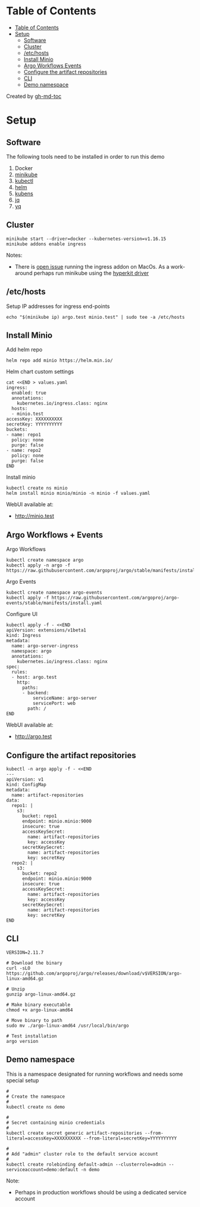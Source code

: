 
Table of Contents
=================

   * [Table of Contents](#table-of-contents)
   * [Setup](#setup)
      * [Software](#software)
      * [Cluster](#cluster)
      * [/etc/hosts](#etchosts)
      * [Install Minio](#install-minio)
      * [Argo Workflows   Events](#argo-workflows--events)
      * [Configure the artifact repositories](#configure-the-artifact-repositories)
      * [CLI](#cli)
      * [Demo namespace](#demo-namespace)

Created by [gh-md-toc](https://github.com/ekalinin/github-markdown-toc)

# Setup

## Software

The following tools need to be installed in order to run this demo

1. Docker
1. [minikube](https://minikube.sigs.k8s.io/docs/start/)
1. [kubectl](https://kubernetes.io/docs/tasks/tools/install-kubectl/)
1. [helm](https://helm.sh/)
1. [kubens](https://kubectx.dev/)
1. [jq](https://stedolan.github.io/jq/)
1. [yq](https://mikefarah.gitbook.io/yq/)

## Cluster

```
minikube start --driver=docker --kubernetes-version=v1.16.15
minikube addons enable ingress
```

Notes:

* There is [open issue](https://github.com/kubernetes/minikube/issues/7332) running the ingress addon on MacOs. As a work-around perhaps run minikube using the [hyperkit driver](https://minikube.sigs.k8s.io/docs/drivers/hyperkit/)

## /etc/hosts

Setup IP addresses for ingress end-points

```
echo "$(minikube ip) argo.test minio.test" | sudo tee -a /etc/hosts
```

## Install Minio

Add helm repo

```
helm repo add minio https://helm.min.io/
```

Helm chart custom settings

```
cat <<END > values.yaml
ingress:
  enabled: true
  annotations:
    kubernetes.io/ingress.class: nginx
  hosts:
  - minio.test
accessKey: XXXXXXXXXX
secretKey: YYYYYYYYYY
buckets:
- name: repo1
  policy: none
  purge: false
- name: repo2
  policy: none
  purge: false
END
```

Install minio

```
kubectl create ns minio
helm install minio minio/minio -n minio -f values.yaml
```

WebUI available at:

* http://minio.test


## Argo Workflows + Events

Argo Workflows

```
kubectl create namespace argo
kubectl apply -n argo -f https://raw.githubusercontent.com/argoproj/argo/stable/manifests/install.yaml
```

Argo Events

```
kubectl create namespace argo-events
kubectl apply -f https://raw.githubusercontent.com/argoproj/argo-events/stable/manifests/install.yaml
```

Configure UI

```
kubectl apply -f - <<END
apiVersion: extensions/v1beta1
kind: Ingress
metadata:
  name: argo-server-ingress
  namespace: argo
  annotations:
    kubernetes.io/ingress.class: nginx
spec:
  rules:
  - host: argo.test
    http:
      paths:
      - backend:
          serviceName: argo-server
          servicePort: web
        path: /
END
```

WebUI available at:

* http://argo.test

##  Configure the artifact repositories

```
kubectl -n argo apply -f - <<END
---
apiVersion: v1
kind: ConfigMap
metadata:
  name: artifact-repositories
data:
  repo1: |
    s3:
      bucket: repo1
      endpoint: minio.minio:9000
      insecure: true
      accessKeySecret:
        name: artifact-repositories
        key: accessKey
      secretKeySecret:
        name: artifact-repositories
        key: secretKey
  repo2: |
    s3:
      bucket: repo2
      endpoint: minio.minio:9000
      insecure: true
      accessKeySecret:
        name: artifact-repositories
        key: accessKey
      secretKeySecret:
        name: artifact-repositories
        key: secretKey
END
```

## CLI

```
VERSION=2.11.7

# Download the binary
curl -sLO https://github.com/argoproj/argo/releases/download/v$VERSION/argo-linux-amd64.gz

# Unzip
gunzip argo-linux-amd64.gz

# Make binary executable
chmod +x argo-linux-amd64

# Move binary to path
sudo mv ./argo-linux-amd64 /usr/local/bin/argo

# Test installation
argo version
```


## Demo namespace

This is a namespace designated for running workflows and needs some special setup

```
#
# Create the namespace
#
kubectl create ns demo

#
# Secret containing minio credentials
#
kubectl create secret generic artifact-repositories --from-literal=accessKey=XXXXXXXXXX --from-literal=secretKey=YYYYYYYYYY

#
# Add "admin" cluster role to the default service account
#
kubectl create rolebinding default-admin --clusterrole=admin --serviceaccount=demo:default -n demo 
```

Note:

* Perhaps in production workflows should be using a dedicated service account
